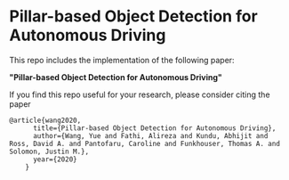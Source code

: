 # Pillar-based Object Detection for Autonomous Driving

This repo includes the implementation of the following paper:

**"Pillar-based Object Detection for Autonomous Driving"**

If you find this repo useful for your research, please consider citing the paper

```
@article{wang2020,
      title={Pillar-based Object Detection for Autonomous Driving},
      author={Wang, Yue and Fathi, Alireza and Kundu, Abhijit and Ross, David A. and Pantofaru, Caroline and Funkhouser, Thomas A. and Solomon, Justin M.},
      year={2020}
    }
```
